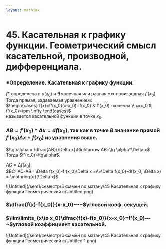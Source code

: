 ```yaml
---  
layout: mathjax  
---  
```

  
# 45. Касательная к графику функции. Геометрический смысл касательной, производной, дифференциала.  
  
### *Определение. Касательная к графику функции.  
$f$* определена в $u(x_0)$ и $\exists$ конечная или равная $\pm \infty$ производная $f'(x_0)$ Тогда прямая, задаваемая уравнением:  
$\begin{cases}  
   f(x)=f'(x_0)(x-x_0)+f(x_0) & f'(x_0) -конечна \\  
   x=x_0 & f'(x_0)=\pm \infty  
\end{cases}$  
называется касательной функции в точке $x_0$.  
  
### $AB=f'(x_0)*\Delta x=df(x_0)$, так как в точке $B$ значение прямой $f'(x_0)\Delta x + f(x_0)$ из уравнения выше.  
$\tg \alpha = \dfrac{AB}{\Delta x}\Rightarrow AB=\tg \alpha*\Delta x$  
Тогда $f'(x_0)=\tg\alpha$.  
  
$AC=\Delta f(x_0)$.  
$BC=AC-AB=  
\Delta f(x_0)-f'(x_0)\Delta x  
=\\=\Delta f(x_0)-df(x_0, \Delta x) = \mathring{o}(\Delta x)$  
  
![Untitled](/sem1/семестр/Экзамен по матану/45 Касательная к графику функции Геометрический с/Untitled.png)  
  
### $\dfrac{f(x)-f(x_0)}{x-x_0}~-~$угловой коэф. секущей.  
  
### $\lim\limits_{x\to x_0}\dfrac{f(x)-f(x_0)}{x-x_0}=f'(x_0)~-~$угловой коэффициент касательной.  
  
![Untitled](/sem1/семестр/Экзамен по матану/45 Касательная к графику функции Геометрический с/Untitled 1.png)  
